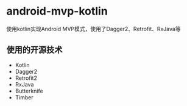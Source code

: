 # android-mvp-kotlin
使用kotlin实现Android MVP模式，使用了Dagger2、Retrofit、RxJava等




## 使用的开源技术

- Kotlin
- Dagger2
- Retrofit2
- RxJava
- Butterknife
- Timber
